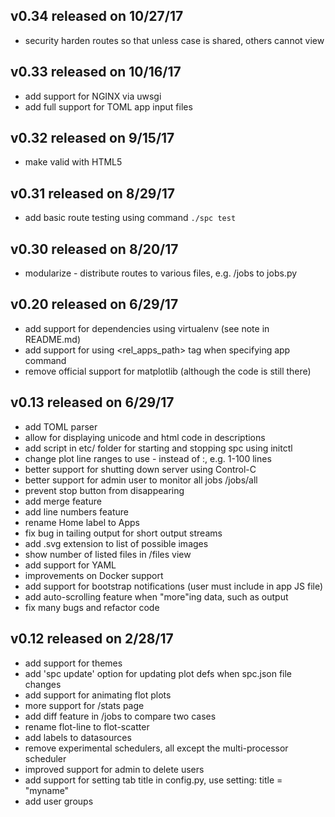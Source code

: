 v0.34 released on 10/27/17
--------------------------
* security harden routes so that unless case is shared, others cannot view

v0.33 released on 10/16/17
--------------------------
* add support for NGINX via uwsgi
* add full support for TOML app input files

v0.32 released on 9/15/17
-------------------------
* make valid with HTML5

v0.31 released on 8/29/17
-------------------------
* add basic route testing using command `./spc test` 

v0.30 released on 8/20/17
-------------------------
* modularize - distribute routes to various files, e.g. /jobs to jobs.py

v0.20 released on 6/29/17
-------------------------
* add support for dependencies using virtualenv (see note in README.md)
* add support for using <rel_apps_path> tag when specifying app command
* remove official support for matplotlib (although the code is still there)

v0.13 released on 6/29/17
-------------------------
* add TOML parser
* allow for displaying unicode and html code in descriptions
* add script in etc/ folder for starting and stopping spc using initctl
* change plot line ranges to use - instead of :, e.g. 1-100 lines
* better support for shutting down server using Control-C
* better support for admin user to monitor all jobs /jobs/all
* prevent stop button from disappearing
* add merge feature
* add line numbers feature
* rename Home label to Apps
* fix bug in tailing output for short output streams
* add .svg extension to list of possible images
* show number of listed files in /files view
* add support for YAML
* improvements on Docker support
* add support for bootstrap notifications (user must include in app JS file)
* add auto-scrolling feature when "more"ing data, such as output
* fix many bugs and refactor code


v0.12 released on 2/28/17
-------------------------
* add support for themes
* add 'spc update' option for updating plot defs when spc.json file changes
* add support for animating flot plots
* more support for /stats page
* add diff feature in /jobs to compare two cases 
* rename flot-line to flot-scatter
* add labels to datasources
* remove experimental schedulers, all except the multi-processor scheduler
* improved support for admin to delete users
* add support for setting tab title in config.py, use setting: title = "myname"
* add user groups
